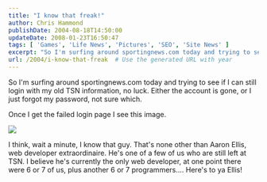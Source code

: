 ```yaml
---
title: "I know that freak!"
author: Chris Hammond
publishDate: 2004-08-18T14:50:00
updateDate: 2008-01-23T16:50:47
tags: [ 'Games', 'Life News', 'Pictures', 'SEO', 'Site News' ]
excerpt: "So I'm surfing around sportingnews.com today and trying to see if I can still login with my old TSN information, no luck. Either the account is gone, or I just forgot my password, not sure which.  Once I get the failed login page I see this image.   I think, wait a minute, I know that guy. That's none other than Aaron Ellis, web developer extraordinaire. He's one of a few of us who are still left at TSN. I believe he's currently the only web developer, at one point there were 6 or 7 of us, plus another 6 or 7 programmers.... Here's to ya..."
url: /2004/i-know-that-freak  # Use the generated URL with year
---
```

<P>So I'm surfing around sportingnews.com today and trying to see if I can still login with my old TSN information, no luck. Either the account is gone, or I just forgot my password, not sure which. </P> <P>Once I get the failed login page I see this image.</P> <P><IMG src="https://www.sportingnews.com/i/o/ads/ffb__chucky_300x250.gif"> </P> <P>I think, wait a minute, I know that guy. That's none other than Aaron Ellis, web developer extraordinaire. He's one of a few of us who are still left at TSN. I believe he's currently the only web developer, at one point there were 6 or 7 of us, plus another 6 or 7 programmers.... Here's to ya Ellis!</P> <P>&nbsp;</P>
